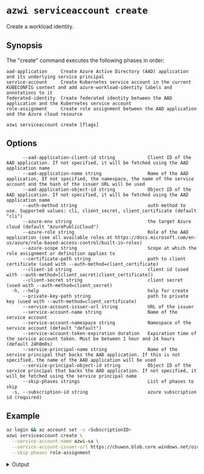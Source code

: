 # `azwi serviceaccount create`

Create a workload identity.

## Synopsis

The "create" command executes the following phases in order:

    aad-application     Create Azure Active Directory (AAD) application and its underlying service principal
    service-account     Create Kubernetes service account in the current KUBECONFIG context and add azure-workload-identity labels and annotations to it
    federated-identity  Create federated identity between the AAD application and the Kubernetes service account
    role-assignment     Create role assignment between the AAD application and the Azure cloud resource

<!---->

    azwi serviceaccount create [flags]

## Options

          --aad-application-client-id string            Client ID of the AAD application. If not specified, it will be fetched using the AAD application name
          --aad-application-name string                 Name of the AAD application, If not specified, the namespace, the name of the service account and the hash of the issuer URL will be used
          --aad-application-object-id string            Object ID of the AAD application. If not specified, it will be fetched using the AAD application name
          --auth-method string                          auth method to use. Supported values: cli, client_secret, client_certificate (default "cli")
          --azure-env string                            the target Azure cloud (default "AzurePublicCloud")
          --azure-role string                           Role of the AAD application (see all available roles at https://docs.microsoft.com/en-us/azure/role-based-access-control/built-in-roles)
          --azure-scope string                          Scope at which the role assignment or definition applies to
          --certificate-path string                     path to client certificate (used with --auth-method=client_certificate)
          --client-id string                            client id (used with --auth-method=[client_secret|client_certificate])
          --client-secret string                        client secret (used with --auth-method=client_secret)
      -h, --help                                        help for create
          --private-key-path string                     path to private key (used with --auth-method=client_certificate)
          --service-account-issuer-url string           URL of the issuer
          --service-account-name string                 Name of the service account
          --service-account-namespace string            Namespace of the service account (default "default")
          --service-account-token-expiration duration   Expiration time of the service account token. Must be between 1 hour and 24 hours (default 24h0m0s)
          --service-principal-name string               Name of the service principal that backs the AAD application. If this is not specified, the name of the AAD application will be used
          --service-principal-object-id string          Object ID of the service principal that backs the AAD application. If not specified, it will be fetched using the service principal name
          --skip-phases strings                         List of phases to skip
      -s, --subscription-id string                      azure subscription id (required)

## Example

```bash
az login && az account set -s <SubscriptionID>
azwi serviceaccount create \
  --service-account-name azwi-sa \
  --service-account-issuer-url https://chuwon.blob.core.windows.net/oidc-test/ \
  --skip-phases role-assignment
```

<details>
<summary>Output</summary>

    INFO[0000] No subscription provided, using selected subscription from Azure CLI: <SubscriptionID>
    INFO[0003] skipping phase                                phase=role-assignment
    INFO[0003] [aad-application] created an AAD application  clientID=936ed007-52c2-4785-8c09-04eeca2e5970 name="default-azwi-sa-1g7d7NgSw9Q2EsSeafgx8uQKqR4q6zTrsPjDdrvN79Y=" objectID=19888f97-e0d3-4f61-8eb9-b87bf161e27d
    INFO[0003] [aad-application] created service principal   clientID=936ed007-52c2-4785-8c09-04eeca2e5970 name="default-azwi-sa-1g7d7NgSw9Q2EsSeafgx8uQKqR4q6zTrsPjDdrvN79Y=" objectID=4e3c51e5-ec74-40e2-8e28-2606803a048e
    INFO[0003] [service-account] created Kubernetes service account  name=azwi-sa namespace=default
    INFO[0004] [federated-identity] added federated credential  objectID=19888f97-e0d3-4f61-8eb9-b87bf161e27d subject="system:serviceaccount:default:azwi-sa"

</details>
